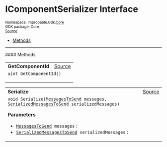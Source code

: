 
# IComponentSerializer Interface
<sup>
Namespace: Improbable.Gdk.<a href="{{urlRoot}}/api/core-index">Core</a><br/>
GDK package: Core<br/>
<a href="https://www.github.com/spatialos/gdk-for-unity/blob/b136dc2b/workers/unity/Packages/com.improbable.gdk.core/Worker/MessageSerialization.cs/#L22">Source</a>
<style>
a code {
                    padding: 0em 0.25em!important;
}
code {
                    background-color: #ffffff!important;
}
</style>
</sup>
<nav id="pageToc" class="page-toc"><ul><li><a href="#methods">Methods</a>
</ul></nav>













</p>
<hr style="width:100%; border-top-color:#d8d8d8" />
#### Methods


</p>




<table width="100%">
    <tr>
        <td style="border-right:none"><b>GetComponentId</b></td>
        <td style="border-left:none; text-align:right"><a href="https://www.github.com/spatialos/gdk-for-unity/blob/b136dc2b/workers/unity/Packages/com.improbable.gdk.core/Worker/MessageSerialization.cs/#L24">Source</a></td>
    </tr>
    <tr>
        <td colspan="2">
<code>uint GetComponentId()</code></p>






</td>
    </tr>
</table>


<table width="100%">
    <tr>
        <td style="border-right:none"><b>Serialize</b></td>
        <td style="border-left:none; text-align:right"><a href="https://www.github.com/spatialos/gdk-for-unity/blob/b136dc2b/workers/unity/Packages/com.improbable.gdk.core/Worker/MessageSerialization.cs/#L26">Source</a></td>
    </tr>
    <tr>
        <td colspan="2">
<code>void Serialize(<a href="{{urlRoot}}/api/core/messages-to-send">MessagesToSend</a> messages, <a href="{{urlRoot}}/api/core/serialized-messages-to-send">SerializedMessagesToSend</a> serializedMessages)</code></p>



</p>

<b>Parameters</b>

<ul>
<li><code><a href="{{urlRoot}}/api/core/messages-to-send">MessagesToSend</a> messages</code> : </li>
<li><code><a href="{{urlRoot}}/api/core/serialized-messages-to-send">SerializedMessagesToSend</a> serializedMessages</code> : </li>
</ul>





</td>
    </tr>
</table>





